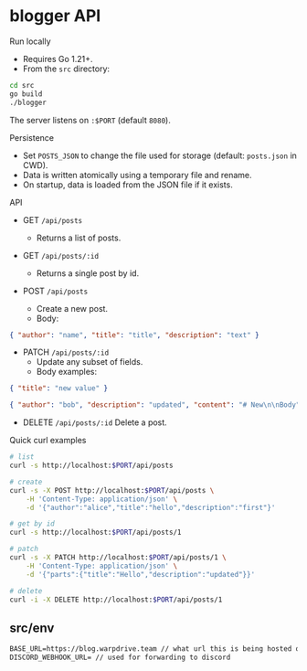 # blogger API

Run locally

- Requires Go 1.21+.
- From the `src` directory:

```sh
cd src
go build
./blogger
```

The server listens on `:$PORT` (default `8080`).

Persistence

- Set `POSTS_JSON` to change the file used for storage (default: `posts.json` in CWD).
- Data is written atomically using a temporary file and rename.
- On startup, data is loaded from the JSON file if it exists.

API

- GET `/api/posts`
    - Returns a list of posts.

- GET `/api/posts/:id`
    - Returns a single post by id.

- POST `/api/posts`
    - Create a new post.
    - Body:

```json
{ "author": "name", "title": "title", "description": "text" }
```

- PATCH `/api/posts/:id`
    - Update any subset of fields.
    - Body examples:

```json
{ "title": "new value" }
```

```json
{ "author": "bob", "description": "updated", "content": "# New\n\nBody" }
```

- DELETE `/api/posts/:id`
    Delete a post.

Quick curl examples

```sh
# list
curl -s http://localhost:$PORT/api/posts

# create
curl -s -X POST http://localhost:$PORT/api/posts \
    -H 'Content-Type: application/json' \
    -d '{"author":"alice","title":"hello","description":"first"}'

# get by id
curl -s http://localhost:$PORT/api/posts/1

# patch
curl -s -X PATCH http://localhost:$PORT/api/posts/1 \
    -H 'Content-Type: application/json' \
    -d '{"parts":{"title":"Hello","description":"updated"}}'

# delete
curl -i -X DELETE http://localhost:$PORT/api/posts/1
```

## src/env

```txt
BASE_URL=https://blog.warpdrive.team // what url this is being hosted on
DISCORD_WEBHOOK_URL= // used for forwarding to discord
```
